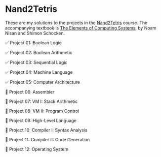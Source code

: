 # Nand2Tetris

These are my solutions to the projects in the [Nand2Tetris](https://www.nand2tetris.org) course. The accompanying textbook is [The Elements of Computing Systems](https://www.nand2tetris.org/book), by Noam Nisan and Shimon Schocken.

:white_check_mark: Project 01: Boolean Logic

:white_check_mark: Project 02: Boolean Arithmetic

:white_check_mark: Project 03: Sequential Logic

:white_check_mark: Project 04: Machine Language

:white_check_mark: Project 05: Computer Architecture

:black_square_button: Project 06: Assembler

:black_square_button: Project 07: VM I: Stack Arithmetic

:black_square_button: Project 08: VM II: Program Control

:black_square_button: Project 09: High-Level Language

:black_square_button: Project 10: Compiler I: Syntax Analysis

:black_square_button: Project 11: Compiler II: Code Generation

:black_square_button: Project 12: Operating System
